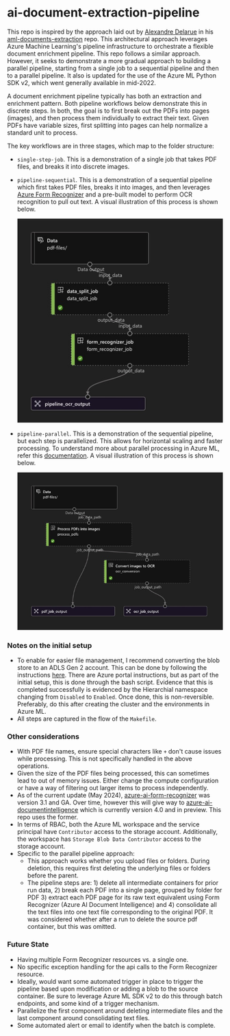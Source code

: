 # ai-document-extraction-pipeline
This repo is inspired by the approach laid out by [Alexandre Delarue](https://github.com/aldelar) in his [aml-documents-extraction](https://github.com/aldelar/aml-documents-extraction) repo. This architectural approach leverages Azure
Machine Learning's pipeline infrastructure to orchestrate a flexible document enrichment pipeline. This repo follows a similar
approach. However, it seeks to demonstrate a more gradual approach to building a parallel pipeline, starting from a single job to
a sequential pipeline and then to a parallel pipeline. It also is updated for the use of the Azure ML Python SDK v2, which went
generally available in mid-2022.
  
A document enrichment pipeline typically has both an extraction and enrichment pattern. Both pipeline
workflows below demonstrate this in discrete steps. In both, the goal is to first break out the PDFs into pages (images), and then
process them individually to extract their text. Given PDFs have variable sizes, first splitting into pages can help normalize a
standard unit to process.

The key workflows are in three stages, which map to the folder structure:
- `single-step-job`. This is a demonstration of a single job that takes PDF files, and breaks it into discrete images.
- `pipeline-sequential`. This is a demonstration of a sequential pipeline which first takes PDF files, breaks
  it into images, and then leverages [Azure Form Recognizer](https://azure.microsoft.com/en-us/products/form-recognizer/) and a pre-built model to perform
  OCR recognition to pull out text. A visual illustration of this process is shown below.
  
  ![sequential-pipeline](./imgs/sequential-pipeline.jpg)
  
- `pipeline-parallel`. This is a demonstration of the sequential pipeline, but each step is parallelized. This
  allows for horizontal scaling and faster processing. To understand more about parallel processing in
  Azure ML, refer this [documentation](https://learn.microsoft.com/en-us/azure/machine-learning/how-to-use-parallel-job-in-pipeline?tabs=cliv2).
  A visual illustration of this process is shown below.
  
  ![parallel-pipeline](./imgs/parallel-pipeline.jpg)

### Notes on the initial setup
- To enable for easier file management, I recommend converting the blob store to an ADLS Gen 2 account. This can be done by
  following the instructions [here](https://learn.microsoft.com/en-us/azure/storage/blobs/upgrade-to-data-lake-storage-gen2-how-to?tabs=azure-cli). There are Azure portal instructions, but as part of the initial setup, this is done through the bash script. Evidence that this is
  completed successfully is evidenced by the Hierarchial namespace changing from `Disabled` to `Enabled`. Once done, this is non-reversible. Preferably, do this after
  creating the cluster and the environments in Azure ML.
- All steps are captured in the flow of the `Makefile`.

### Other considerations
- With PDF file names, ensure special characters like `+` don't cause issues while processing. This is not specifically handled in
  the above operations.
- Given the size of the PDF files being processed, this can sometimes lead to out of memory issues. Either change the compute
  configuration or have a way of filtering out larger items to process independently.
- As of the current update (May 2024), [azure-ai-form-recognizer](https://pypi.org/project/azure-ai-formrecognizer/) was version 3.1 and GA. Over time, however this will give way to
  [azure-ai-documentintelligence](https://pypi.org/project/azure-ai-documentintelligence/) which is currently version 4.0 and in preview. This repo uses the former.
- In terms of RBAC, both the Azure ML workspace and the service principal have `Contributor` access to the storage account.
  Additionally, the workspace has `Storage Blob Data Contributor` access to the storage account.
- Specific to the parallel pipeline approach:
  - This approach works whether you upload files or folders. During deletion, this requires first deleting the underlying files or folders before the parent.
  - The pipeline steps are: 1) delete all intermediate containers for prior run data, 2) break each PDF into a single page, grouped by folder for PDF 3) extract each PDF page for its raw text equivalent using Form Recognizer (Azure AI Document Intelligence) and 4) consolidate all the text files into one text file corresponding to the original PDF. It was considered whether after a run to delete the source pdf container, but this was omitted.

### Future State
- Having multiple Form Recognizer resources vs. a single one.
- No specific exception handling for the api calls to the Form Recognizer resource.
- Ideally, would want some automated trigger in place to trigger the pipeline based upon modification or adding a blob to the source container. Be sure to leverage Azure ML SDK v2 to do this through batch endpoints, and some kind of a trigger mechanism.
- Parallelize the first component around deleting intermediate files and the last component around consolidating text files.
- Some automated alert or email to identify when the batch is complete.
